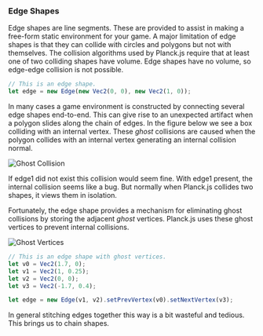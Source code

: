 ### Edge Shapes
Edge shapes are line segments. These are provided to assist in making a
free-form static environment for your game. A major limitation of edge
shapes is that they can collide with circles and polygons but not with
themselves. The collision algorithms used by Planck.js require that at least
one of two colliding shapes have volume. Edge shapes have no volume, so
edge-edge collision is not possible.

```js
// This is an edge shape.
let edge = new Edge(new Vec2(0, 0), new Vec2(1, 0));
```

In many cases a game environment is constructed by connecting several
edge shapes end-to-end. This can give rise to an unexpected artifact
when a polygon slides along the chain of edges. In the figure below we
see a box colliding with an internal vertex. These *ghost* collisions
are caused when the polygon collides with an internal vertex generating
an internal collision normal.

![Ghost Collision](../images/ghost_collision.svg)

If edge1 did not exist this collision would seem fine. With edge1
present, the internal collision seems like a bug. But normally when
Planck.js collides two shapes, it views them in isolation.

Fortunately, the edge shape provides a mechanism for eliminating ghost
collisions by storing the adjacent *ghost* vertices. Planck.js uses these
ghost vertices to prevent internal collisions.

![Ghost Vertices](../images/ghost_vertices.svg)

```js
// This is an edge shape with ghost vertices.
let v0 = Vec2(1.7, 0);
let v1 = Vec2(1, 0.25);
let v2 = Vec2(0, 0);
let v3 = Vec2(-1.7, 0.4);

let edge = new Edge(v1, v2).setPrevVertex(v0).setNextVertex(v3);
```

In general stitching edges together this way is a bit wasteful and
tedious. This brings us to chain shapes.
